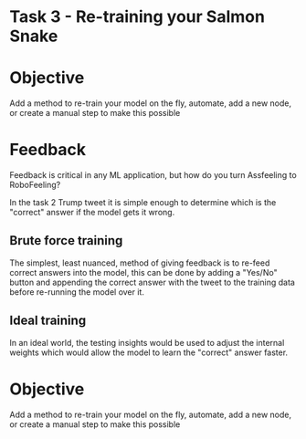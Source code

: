 # Task 3 - Re-training your Salmon Snake

# Objective
Add a method to re-train your model on the fly, automate, add a new node, or create a manual step to make this possible

# Feedback

Feedback is critical in any ML application, but how do you turn Assfeeling to RoboFeeling?

In the task 2 Trump tweet it is simple enough to determine which is the "correct" answer if the model gets it wrong.

## Brute force training
The simplest, least nuanced, method of giving feedback is to re-feed correct answers into the model, this can be done by adding a "Yes/No" button and appending the correct answer with the tweet to the training data before re-running the model over it.

## Ideal training
In an ideal world, the testing insights would be used to adjust the internal weights which would allow the model to learn the "correct" answer faster.

# Objective
Add a method to re-train your model on the fly, automate, add a new node, or create a manual step to make this possible